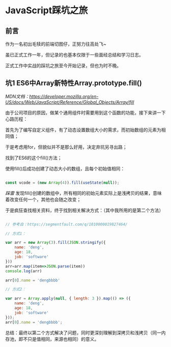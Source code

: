 # JavaScript踩坑之旅

## 前言

作为一名初出毛犊的前端切图仔，正努力往高处飞~

虽已正式工作一年，但记录的也基本仅限于一些面经总结和学习日志。

正式工作中实战的踩坑之旅至今开始记录，但也为时不晚。

## 坑1 ES6中Array新特性Array.prototype.fill()

*MDN文档：https://developer.mozilla.org/en-US/docs/Web/JavaScript/Reference/Global_Objects/Array/fill*

由于公司项目的原因，做某个通用组件时需要用到这个函数的功能，接下来讲一下心路历程：

首先为了编写自定义组件，有了动态设置数组大小的需求，而初始数组的元素为相同值；

于是考虑用for，但貌似并不是那么好用，决定弃坑另寻出路；

找到了ES6的这个fill()方法；

使用fill()后成功创建了动态大小的数组，且每个初始值相同：

```javascript

const vcode = (new Array(4)).fill(useState(null));

```

*踩雷* 发现fill()创建的数组中，所有相同的初始元素实际上是浅拷贝的结果，意味着改变任何一个，其他也会随之改变；

于是疯狂查找相关资料，终于找到相关解决方式：（其中我所用的是第二个方法）

```javascript

// 参考自：https://segmentfault.com/q/1010000019827464/

// 方式1：

var arr = new Array(3).fill(JSON.stringify({
    name: 'deng',
    age: 18,
    job: 'software'
}))
arr=arr.map(item=>JSON.parse(item))
console.log(arr)

arr[0].name = 'dengbbbb'

// 方式2：

var arr = Array.apply(null, { length: 3 }).map(() => ({
    name: 'deng',
    age: 18,
    job: 'software'
}));
arr[0].name = 'dengbbbb';

```

总结：最终以第二个方式解决了问题，同时更深刻理解到深拷贝和浅拷贝（同一内存池，即不只是值相同，来源也相同）的意义。
